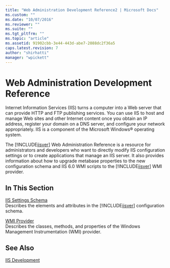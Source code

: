 ```yaml
---
title: "Web Administration Development Reference2 | Microsoft Docs"
ms.custom: ""
ms.date: "10/07/2016"
ms.reviewer: ""
ms.suite: ""
ms.tgt_pltfrm: ""
ms.topic: "article"
ms.assetid: 91902cbb-3e44-443d-abe7-2088dc2f36a5
caps.latest.revision: 7
author: "shirhatti"
manager: "wpickett"
---
```

# Web Administration Development Reference
Internet Information Services (IIS) turns a computer into a Web server that can provide HTTP and FTP publishing services. You can use IIS to host and manage Web sites and other Internet content once you obtain an IP address, register your domain on a DNS server, and configure your network appropriately. IIS is a component of the Microsoft Windows® operating system.  
  
 The [!INCLUDE[iisver](../../reference/admin/includes/iisver-md.md)] Web Administration Reference is a resource for administrators and developers who want to directly modify IIS configuration settings or to create applications that manage an IIS server. It also provides information about how to upgrade metabase properties to the new configuration schema and IIS 6.0 WMI scripts to the [!INCLUDE[iisver](../../reference/admin/includes/iisver-md.md)] WMI provider.  
  
## In This Section  
 [IIS Settings Schema](../../reference/admin/iis-settings-schema.md)  
 Describes the elements and attributes in the [!INCLUDE[iisver](../../reference/admin/includes/iisver-md.md)] configuration schema.  
  
 [WMI Provider](../../reference/admin/wmi-provider.md)  
 Describes the classes, methods, and properties of the Windows Management Instrumentation (WMI) provider.  
  
## See Also  
 [IIS Development](../Topic/Internet%20Information%20Services%20Development.md)